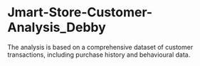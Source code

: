# Jmart-Store-Customer-Analysis_Debby
The analysis is based on a comprehensive dataset of customer transactions, including purchase history and behavioural data.
